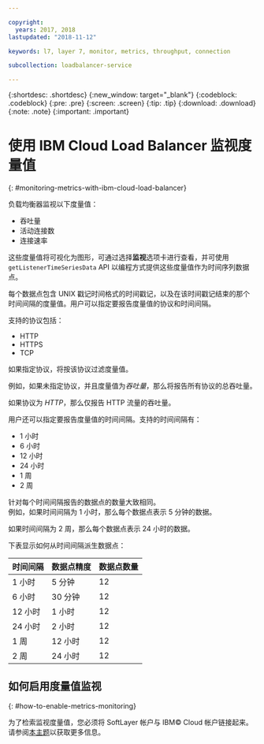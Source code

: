 ```yaml
---

copyright:
  years: 2017, 2018
lastupdated: "2018-11-12"

keywords: l7, layer 7, monitor, metrics, throughput, connection

subcollection: loadbalancer-service

---
```


{:shortdesc: .shortdesc}
{:new_window: target="_blank"}
{:codeblock: .codeblock}
{:pre: .pre}
{:screen: .screen}
{:tip: .tip}
{:download: .download}
{:note: .note}
{:important: .important}

# 使用 IBM Cloud Load Balancer 监视度量值
{: #monitoring-metrics-with-ibm-cloud-load-balancer}

负载均衡器监视以下度量值：

* 吞吐量
* 活动连接数
* 连接速率

这些度量值将可视化为图形，可通过选择**监视**选项卡进行查看，并可使用 `getListenerTimeSeriesData` API 以编程方式提供这些度量值作为时间序列数据点。

每个数据点包含 UNIX 戳记时间格式的时间戳记，以及在该时间戳记结束的那个时间间隔的度量值。用户可以指定要报告度量值的协议和时间间隔。

支持的协议包括：

* HTTP
* HTTPS
* TCP

如果指定协议，将按该协议过滤度量值。

例如，如果未指定协议，并且度量值为*吞吐量*，那么将报告所有协议的总吞吐量。

如果协议为 *HTTP*，那么仅报告 HTTP 流量的吞吐量。

用户还可以指定要报告度量值的时间间隔。支持的时间间隔有：

* 1 小时
* 6 小时
* 12 小时
* 24 小时
* 1 周
* 2 周

针对每个时间间隔报告的数据点的数量大致相同。  
例如，如果时间间隔为 1 小时，那么每个数据点表示 5 分钟的数据。

如果时间间隔为 2 周，那么每个数据点表示 24 小时的数据。

下表显示如何从时间间隔派生数据点：

|时间间隔 | 数据点精度 |数据点数量|                                                                                              
| ------------------------------------------ | --------------------------------------------------- | -------------------|
|1 小时|5 分钟 | 12   |
|6 小时|30 分钟 | 12  |
|12 小时|1 小时| 12 |
|24 小时| 2 小时| 12 |
| 1 周| 12 小时| 12 |
| 2 周| 24 小时| 12 |

## 如何启用度量值监视
{: #how-to-enable-metrics-monitoring}

为了检索监视度量值，您必须将 SoftLayer 帐户与 IBM© Cloud 帐户链接起来。请参阅[本主题](/docs/account?topic=account-unifyingaccounts#link_accounts)以获取更多信息。
